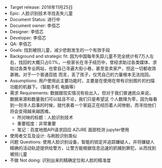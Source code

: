 - Target release: 2018年11月25日
- Epic: 人脸识别技术寻找丢失儿童
- Document Status: 进行中
- Document owner: 李佰芯
- Designer: 李佰芯
- Developer: 李佰芯
- QA: 李佰芯
- Goals: 找到被拐儿童，减少悲剧发生的一个有效手段
- Background and strategic fit: 因为中国每年失踪儿童不完全统计有7万人左右，找回的大概只占0.1%，一些家长在寻子经历中，曾经求助过各类媒体、求助过各类专业网站，也曾自己寻遍大街小巷，甚至变卖家产，但这一切都收效甚微。对于一个普通百姓
而言，丢了孩子，仅凭自己的力量根本无法找回。
- Assumptions: 用户使用此主要功能时，主要是在使用在带有识别图片的扫描功能的机器下。（智能手机 电脑等）
- 需求 Requirements: 数据跟现实情况有些出入，但对于我们普通民众来说，数据来源和数量我们可以姑且不论，我们只是希望这
个人数降为零，因为每看到一则寻人启事的时候，就代表着一个家庭正在经历着人间惨剧，而寻找他们将会变得越来越困难。
   - 所对映的标题：人脸识别技术
   - 重要程度：非常重要
   - 笔记：百度地图API请求回应 AZURE 面部检测 jupyter使用
- 使用者交互及设计: 与刷脸识别类似
- 问题 Questions: 使用人脸识别设备，智能的锁定并追踪嫌疑人，并将嫌疑人精确的活动轨迹提供给警方，让警方能根据信息迅速的抓捕到罪犯，从而找到被拐儿童
- 不做 Not doing: 识别出来的精确定位和人脸的精准度

